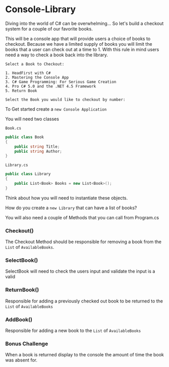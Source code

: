 # Console-Library

Diving into the world of C# can be overwhelming... So let's build a checkout system for a couple of our favorite books.

This will be a console app that will provide users a choice of books to checkout. Because we have a limited supply of books you will limit the books that a user can check out at a time to 1. With this rule in mind users need a way to check a book back into the library. 

```terminal
Select a Book to Checkout:

1. HeadFirst with C#
2. Mastering the Console App
3. C# Game Programming: For Serious Game Creation
4. Pro C# 5.0 and the .NET 4.5 Framework
5. Return Book

Select the Book you would like to checkout by number: 
```

To Get started create a `new Console Application`

You will need two classes 

`Book.cs`

```c#
public class Book
{
    public string Title;
    public string Author;
}
```

`Library.cs`

```c#
public class Library
{
    public List<Book> Books = new List<Book>();
}
```

Think about how you will need to instantiate these objects. 

How do you create a `new Library` that can have a list of books?

You will also need a couple of Methods that you can call from Program.cs

### Checkout()
The Checkout Method should be responsible for removing a book from the `List` of `AvailableBooks`.

### SelectBook()
SelectBook will need to check the users input and validate the input is a valid

### ReturnBook()
Responsible for adding a previously checked out book to be returned to the `List` of `AvailableBooks`

### AddBook()
Responsible for adding a new book to the `List` of `AvailableBooks`

### Bonus Challenge
When a book is returned display to the console the amount of time the book was absent for.
